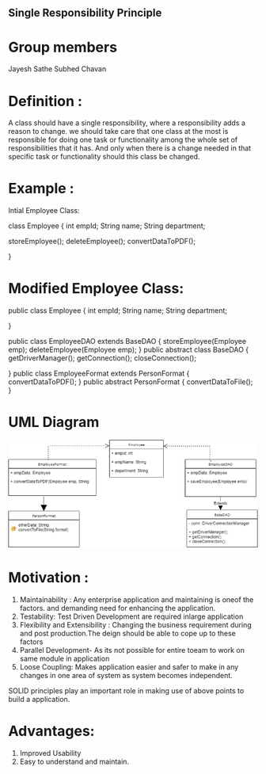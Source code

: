 ## Single Responsibility Principle

# Group members
Jayesh Sathe
Subhed Chavan


# Definition : 
A class should have a single responsibility, where a responsibility adds a reason to change.
we should take care that one class at the most is responsible for doing one task or functionality among the whole set of responsibilities that it has.
And only when there is a change needed in that specific task or functionality should this class be changed.

# Example :

Intial Employee Class:

class Employee {
int empId;
String name;
String department;

storeEmployee();
deleteEmployee();
convertDataToPDF();


}

# Modified Employee Class:

public class Employee {
int empId;
String name;
String department;

}

public class EmployeeDAO extends BaseDAO {
	storeEmployee(Employee emp);
	deleteEmployee(Employee emp);
}
public abstract class BaseDAO {
	getDriverManager();
	getConnection();
	closeConnection();
	
}
public class EmployeeFormat extends PersonFormat {
	convertDataToPDF();
}
public abstract PersonFormat {
	convertDataToFile();
}

# UML Diagram
![UML Post SRP](UML_Post.png)


# Motivation :
1) Maintainability : Any enterprise application and maintaining is oneof the factors.
and demanding need for enhancing the application.
2) Testability: Test Driven Development are required inlarge application
3) Flexibility and Extensibility : Changing the business requirement during and post production.The deign should be able to cope
up to these factors
4) Parallel Development- As its not possible for entire toeam to work on same module in application
5) Loose Coupling: Makes application easier and safer to make in any changes in one area of system as system becomes independent.

SOLID principles play an important role in making use of above points to build a application.


# Advantages:
1) Improved Usability
2) Easy to understand and maintain.

